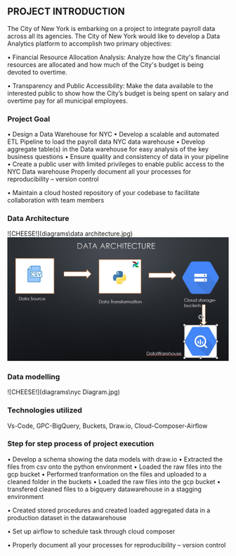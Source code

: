 ## PROJECT INTRODUCTION

The City of New York is embarking on a project to integrate payroll data across all its
agencies. The City of New York would like to develop a Data Analytics platform to
accomplish two primary objectives:

• Financial Resource Allocation Analysis: Analyze how the City's financial resources are
allocated and how much of the City's budget is being devoted to overtime.

• Transparency and Public Accessibility: Make the data available to the interested public
to show how the City’s budget is being spent on salary and overtime pay for all
municipal employees.

### Project Goal

• Design a Data Warehouse for NYC
• Develop a scalable and automated ETL Pipeline to load the payroll data NYC data
warehouse
• Develop aggregate table(s) in the Data warehouse for easy analysis of the key business
questions
• Ensure quality and consistency of data in your pipeline
• Create a public user with limited privileges to enable public access to the NYC Data
warehouse
Properly document all your processes for reproducibility – version control

• Maintain a cloud hosted repository of your codebase to facilitate collaboration with
team members

### Data Architecture
![CHEESE!](diagrams\data architecture.jpg)
![alt text](https://github.com/gregtsado/Payroll_NYC/blob/master/diagrams/data%20architecture.jpg)

### Data modelling
![CHEESE!](diagrams\nyc Diagram.jpg)

### Technologies utilized
Vs-Code,
GPC-BigQuery,
Buckets,
Draw.io,
Cloud-Composer-Airflow


### Step for step process of project execution

• Develop a schema showing the data models with draw.io
• Extracted the files from csv onto the python environment
• Loaded the raw files into the gcp bucket
• Performed tranformation on the files and uploaded to a cleaned folder in the buckets
• Loaded the raw files into the gcp bucket
• transfered cleaned files to a bigquery datawarehouse in a stagging environment

• Created stored procedures and created loaded aggregated data in a production dataset in the datawarehouse

• Set up airflow to schedule task through cloud composer

• Properly document all your processes for reproducibility – version control